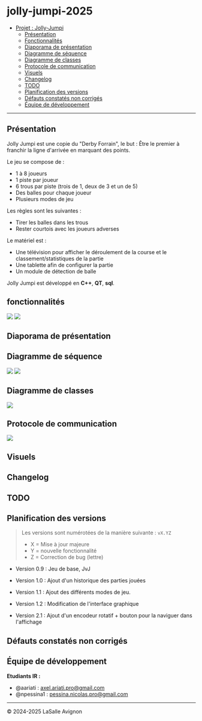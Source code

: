 # jolly-jumpi-2025


- [Projet : Jolly-Jumpi](#jolly-jumpi-2025)
  - [Présentation](#présentation)
  - [Fonctionnalités](#fonctionnalités)
  - [Diaporama de présentation](#diaporama-de-présentation)
  - [Diagramme de séquence](#diagramme-de-séquence)
  - [Diagramme de classes](#diagramme-de-classes)
  - [Protocole de communication](#Protocole-de-communication)
  - [Visuels](#visuels)
  - [Changelog](#changelog)
  - [TODO](#todo)
  - [Planification des versions](#planification-des-versions)
  - [Défauts constatés non corrigés](#défauts-constatés-non-corrigés)
  - [Équipe de développement](#équipe-de-développement)

---


## Présentation

Jolly Jumpi est une copie du "Derby Forrain", le but : Être le premier à franchir la ligne d'arrivée en marquant des points.

Le jeu se compose de :

- 1 à 8 joueurs
- 1 piste par joueur
- 6 trous par piste (trois de 1, deux de 3 et un de 5)
- Des balles pour chaque joueur
- Plusieurs modes de jeu

Les règles sont les suivantes :

- Tirer les balles dans les trous
- Rester courtois avec les joueurs adverses

Le matériel est :

- Une télévision pour afficher le déroulement de la course et le classement/statistiques de la partie
- Une tablette afin de configurer la partie
- Un module de détection de balle

Jolly Jumpi est développé en **C++**, **QT**, **sql**.

## fonctionnalités

![](./images/Readme/DiagrammeSysml-moduleVisualisation.webp)
![](./images/Readme/DiagrammeSysml-moduleConfiguration.webp)

## Diaporama de présentation



## Diagramme de séquence

![](./images/Readme/DiagrammeDeSequence-Lancer.webp)
![](./images/Readme/DiagrammeDeSequence-Statistiques.webp)

## Diagramme de classes

![](./images/Readme/diagrammeDeClasse.webp)

## Protocole de communication

![](./images/Readme/ProtocolCommunication.webp)

## Visuels



## Changelog



## TODO



## Planification des versions

> Les versions sont numérotées de la manière suivante : `vX.YZ`
>
> - X = Mise à jour majeure
> - Y = nouvelle fonctionnalité
> - Z = Correction de bug (lettre)

- Version 0.9 : Jeu de base, JvJ

- Version 1.0 : Ajout d'un historique des parties jouées

- Version 1.1 : Ajout des différents modes de jeu.

- Version 1.2 : Modification de l'interface graphique

- Version 2.1 : Ajout d'un encodeur rotatif + bouton pour la naviguer dans l'affichage

## Défauts constatés non corrigés



## Équipe de développement

**Etudiants IR :**
- @aariati : axel.ariati.pro@gmail.com
- @npessina1 : pessina.nicolas.pro@gmail.com

---

&copy; 2024-2025 LaSalle Avignon